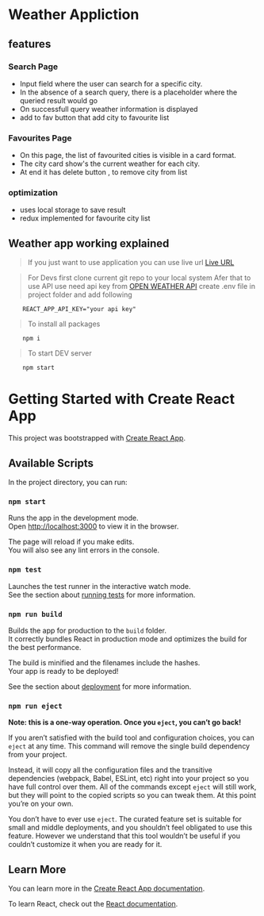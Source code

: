 # Weather Appliction

## features

### Search Page

- Input field where the user can search for a specific city.
- In the absence of a search query, there is a placeholder where the queried result would go
- On successfull query weather information is displayed
- add to fav button that add city to favourite list

### Favourites Page

- On this page, the list of favourited cities is visible in a card format.
- The city card show's the current weather for each city.
- At end it has delete button , to remove city from list

### optimization

- uses local storage to save result
- redux implemented for favourite city list

## Weather app working explained

> If you just want to use application you can use live url
> [Live URL]()

> For Devs first clone current git repo to your local system
> Afer that to use API use need api key from [OPEN WEATHER API]()
> create .env file in project folder and add following

        REACT_APP_API_KEY="your api key"

> To install all packages

        npm i

> To start DEV server

        npm start

# Getting Started with Create React App

This project was bootstrapped with [Create React App](https://github.com/facebook/create-react-app).

## Available Scripts

In the project directory, you can run:

### `npm start`

Runs the app in the development mode.\
Open [http://localhost:3000](http://localhost:3000) to view it in the browser.

The page will reload if you make edits.\
You will also see any lint errors in the console.

### `npm test`

Launches the test runner in the interactive watch mode.\
See the section about [running tests](https://facebook.github.io/create-react-app/docs/running-tests) for more information.

### `npm run build`

Builds the app for production to the `build` folder.\
It correctly bundles React in production mode and optimizes the build for the best performance.

The build is minified and the filenames include the hashes.\
Your app is ready to be deployed!

See the section about [deployment](https://facebook.github.io/create-react-app/docs/deployment) for more information.

### `npm run eject`

**Note: this is a one-way operation. Once you `eject`, you can’t go back!**

If you aren’t satisfied with the build tool and configuration choices, you can `eject` at any time. This command will remove the single build dependency from your project.

Instead, it will copy all the configuration files and the transitive dependencies (webpack, Babel, ESLint, etc) right into your project so you have full control over them. All of the commands except `eject` will still work, but they will point to the copied scripts so you can tweak them. At this point you’re on your own.

You don’t have to ever use `eject`. The curated feature set is suitable for small and middle deployments, and you shouldn’t feel obligated to use this feature. However we understand that this tool wouldn’t be useful if you couldn’t customize it when you are ready for it.

## Learn More

You can learn more in the [Create React App documentation](https://facebook.github.io/create-react-app/docs/getting-started).

To learn React, check out the [React documentation](https://reactjs.org/).
